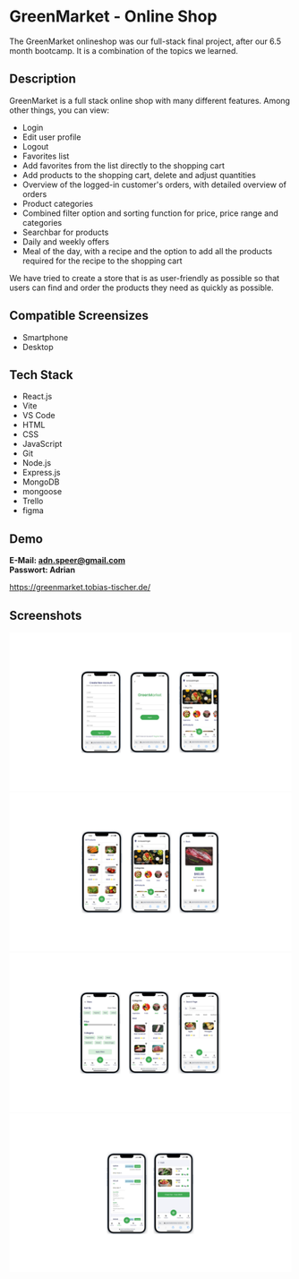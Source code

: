 # GreenMarket - Online Shop

The GreenMarket onlineshop was our full-stack final project, after our 6.5 month bootcamp. It is a combination of the topics we learned.

## Description

GreenMarket is a full stack online shop with many different features. Among other things, you can view:

- Login
- Edit user profile
- Logout
- Favorites list
- Add favorites from the list directly to the shopping cart
- Add products to the shopping cart, delete and adjust quantities
- Overview of the logged-in customer's orders, with detailed overview of orders
- Product categories
- Combined filter option and sorting function for price, price range and categories
- Searchbar for products
- Daily and weekly offers
- Meal of the day, with a recipe and the option to add all the products required for the recipe to the shopping cart

We have tried to create a store that is as user-friendly as possible so that users can find and order the products they need as quickly as possible.

## Compatible Screensizes

- Smartphone
- Desktop

## Tech Stack

- React.js
- Vite
- VS Code
- HTML
- CSS
- JavaScript
- Git
- Node.js
- Express.js
- MongoDB
- mongoose
- Trello
- figma

## Demo

**E-Mail: adn.speer@gmail.com**<br />
**Passwort: Adrian**

https://greenmarket.tobias-tischer.de/

## Screenshots

![first steps](./frontend/public/screenshots/firstscs.png)
![products](./frontend/public/screenshots/2screenshot.png)
![categories and filters](./frontend/public/screenshots/3screenshot.png)
![cart and order](./frontend/public/screenshots/4screenshot.png)





